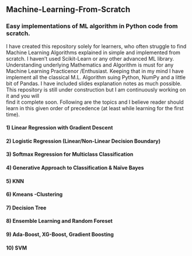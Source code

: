 ## Machine-Learning-From-Scratch
### Easy  implementations  of ML algorithm in Python code from scratch.

I have created this repository solely for learners, who often struggle to find Machine Learning Algorithms explained in simple and implemented from scratch.
I haven’t used Scikit-Learn or any other advanced ML library.  Understanding underlying Mathematics and Algorithm is must for any Machine Learning 
Practicenor /Enthusiast. Keeping that in my mind I have implement all the classical M.L. Algorithm suing Python, NumPy and a little bit of Pandas. 
I have included slides explanation notes as much possible. This repository is still under construction but I am continuously working on it and you will  
find it complete soon. Following are the topics and I believe reader should learn in this given order of precedence (at least while learning for the first time). 

#### 1) Linear Regression with Gradient Descent
#### 2) Logistic Regression (Linear/Non-Linear Decision Boundary)
#### 3) Softmax Regression for Multiclass Classification
#### 4) Generative Approach to Classification & Naïve Bayes
#### 5) KNN
#### 6) Kmeans -Clustering
#### 7) Decision Tree
#### 8) Ensemble Learning and Random Foreset
#### 9) Ada-Boost, XG-Boost, Gradient Boosting
#### 10) SVM
